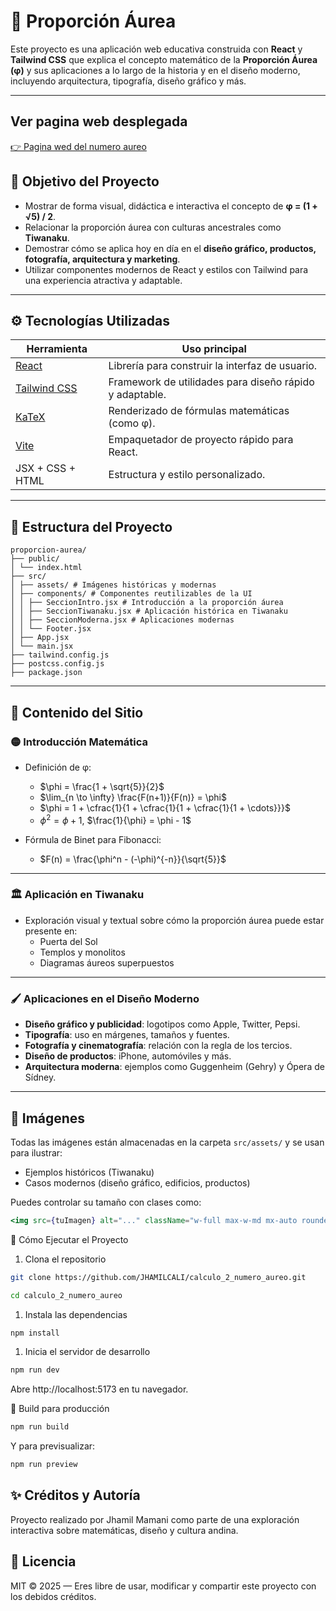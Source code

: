 # 📐 Proporción Áurea

Este proyecto es una aplicación web educativa construida con **React** y **Tailwind CSS** que explica el concepto matemático de la **Proporción Áurea (φ)** y sus aplicaciones a lo largo de la historia y en el diseño moderno, incluyendo arquitectura, tipografía, diseño gráfico y más.

---
## Ver pagina web desplegada
[👉 Pagina wed del numero aureo](https://calculo-2-numero-aureo.vercel.app/)

## 🧠 Objetivo del Proyecto

- Mostrar de forma visual, didáctica e interactiva el concepto de **φ = (1 + √5) / 2**.
- Relacionar la proporción áurea con culturas ancestrales como **Tiwanaku**.
- Demostrar cómo se aplica hoy en día en el **diseño gráfico, productos, fotografía, arquitectura y marketing**.
- Utilizar componentes modernos de React y estilos con Tailwind para una experiencia atractiva y adaptable.

---

## ⚙️ Tecnologías Utilizadas

| Herramienta        | Uso principal                                    |
|--------------------|--------------------------------------------------|
| [React](https://reactjs.org/)           | Librería para construir la interfaz de usuario.         |
| [Tailwind CSS](https://tailwindcss.com/) | Framework de utilidades para diseño rápido y adaptable.|
| [KaTeX](https://katex.org/)             | Renderizado de fórmulas matemáticas (como φ).          |
| [Vite](https://vitejs.dev/)             | Empaquetador de proyecto rápido para React.            |
| JSX + CSS + HTML                         | Estructura y estilo personalizado.                      |

---

## 📁 Estructura del Proyecto
```
proporcion-aurea/
├── public/
│ └── index.html
├── src/
│ ├── assets/ # Imágenes históricas y modernas
│ ├── components/ # Componentes reutilizables de la UI
│ │ ├── SeccionIntro.jsx # Introducción a la proporción áurea
│ │ ├── SeccionTiwanaku.jsx # Aplicación histórica en Tiwanaku
│ │ ├── SeccionModerna.jsx # Aplicaciones modernas
│ │ └── Footer.jsx
│ ├── App.jsx
│ └── main.jsx
├── tailwind.config.js
├── postcss.config.js
├── package.json

```

---

## 🧮 Contenido del Sitio

### 🟡 Introducción Matemática

- Definición de φ:
  - $\phi = \frac{1 + \sqrt{5}}{2}$
  - $\lim_{n \to \infty} \frac{F(n+1)}{F(n)} = \phi$
  - $\phi = 1 + \cfrac{1}{1 + \cfrac{1}{1 + \cfrac{1}{1 + \cdots}}}$
  - $\phi^2 = \phi + 1$, $\frac{1}{\phi} = \phi - 1$

- Fórmula de Binet para Fibonacci:
  - $F(n) = \frac{\phi^n - (-\phi)^{-n}}{\sqrt{5}}$

---

### 🏛️ Aplicación en Tiwanaku

- Exploración visual y textual sobre cómo la proporción áurea puede estar presente en:
  - Puerta del Sol
  - Templos y monolitos
  - Diagramas áureos superpuestos

---

### 🖌️ Aplicaciones en el Diseño Moderno

- **Diseño gráfico y publicidad**: logotipos como Apple, Twitter, Pepsi.
- **Tipografía**: uso en márgenes, tamaños y fuentes.
- **Fotografía y cinematografía**: relación con la regla de los tercios.
- **Diseño de productos**: iPhone, automóviles y más.
- **Arquitectura moderna**: ejemplos como Guggenheim (Gehry) y Ópera de Sídney.

---

## 📸 Imágenes

Todas las imágenes están almacenadas en la carpeta `src/assets/` y se usan para ilustrar:

- Ejemplos históricos (Tiwanaku)
- Casos modernos (diseño gráfico, edificios, productos)

Puedes controlar su tamaño con clases como:

```jsx
<img src={tuImagen} alt="..." className="w-full max-w-md mx-auto rounded-lg" />
```
🧪 Cómo Ejecutar el Proyecto
1. Clona el repositorio
```bash
git clone https://github.com/JHAMILCALI/calculo_2_numero_aureo.git
```
```bash
cd calculo_2_numero_aureo
```
1. Instala las dependencias
```bash
npm install
```
1. Inicia el servidor de desarrollo
```bash
npm run dev
```
Abre http://localhost:5173 en tu navegador.

🔨 Build para producción
```bash
npm run build
```
Y para previsualizar:

```bash
npm run preview
```
## ✨ Créditos y Autoría
Proyecto realizado por Jhamil Mamani como parte de una exploración interactiva sobre matemáticas, diseño y cultura andina.

## 📄 Licencia
MIT © 2025 — Eres libre de usar, modificar y compartir este proyecto con los debidos créditos.
